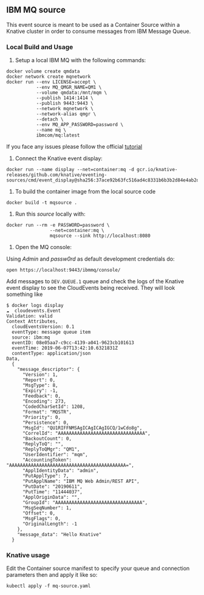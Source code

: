 ## IBM MQ source

This event source is meant to be used as a Container Source within a Knative cluster in order to consume messages from IBM Message Queue.

### Local Build and Usage

1. Setup a local IBM MQ with the following commands:

```shell
docker volume create qmdata
docker network create mqnetwork
docker run --env LICENSE=accept \
           --env MQ_QMGR_NAME=QM1 \
           --volume qmdata:/mnt/mqm \
           --publish 1414:1414 \
           --publish 9443:9443 \
           --network mqnetwork \
           --network-alias qmgr \
           --detach \
           --env MQ_APP_PASSWORD=password \
           --name mq \
           ibmcom/mq:latest
```

If you face any issues please follow the official [tutorial](https://developer.ibm.com/messaging/learn-mq/mq-tutorials/mq-connect-to-queue-manager/#docker)

1. Connect the Knative event display:

```shell
docker run --name display --net=container:mq -d gcr.io/knative-releases/github.com/knative/eventing-sources/cmd/event_display@sha256:37ace92b63fc516ad4c8331b6b3b2d84e4ab2d8ba898e387c0b6f68f0e3081c4
```

1. To build the container image from the local source code

```shell
docker build -t mqsource .
```

1. Run this _source_ locally with:

```shell
docker run --rm -e PASSWORD=password \
                --net=container:mq \
                mqsource --sink http://localhost:8080
```

1. Open the MQ console:

Using _Admin_ and _passw0rd_ as default development credentials do:

`open https://localhost:9443/ibmmq/console/` 

Add messages to `DEV.QUEUE.1` queue and check the logs of the Knative event display to see the CloudEvents being received. They will look something like

```
$ docker logs display
☁️  cloudevents.Event
Validation: valid
Context Attributes,
  cloudEventsVersion: 0.1
  eventType: message queue item
  source: ibm:mq
  eventID: 08e05aa7-c9cc-4139-a041-9623cb101613
  eventTime: 2019-06-07T13:42:10.6321831Z
  contentType: application/json
Data,
  {
    "message_descriptor": {
      "Version": 1,
      "Report": 0,
      "MsgType": 8,
      "Expiry": -1,
      "Feedback": 0,
      "Encoding": 273,
      "CodedCharSetId": 1208,
      "Format": "MQSTR",
      "Priority": 0,
      "Persistence": 0,
      "MsgId": "QU1RIFFNMSAgICAgICAgIGCQ/1wCdo8g",
      "CorrelId": "AAAAAAAAAAAAAAAAAAAAAAAAAAAAAAAA",
      "BackoutCount": 0,
      "ReplyToQ": "",
      "ReplyToQMgr": "QM1",
      "UserIdentifier": "mqm",
      "AccountingToken": "AAAAAAAAAAAAAAAAAAAAAAAAAAAAAAAAAAAAAAAAAAA=",
      "ApplIdentityData": "admin",
      "PutApplType": 7,
      "PutApplName": "IBM MQ Web Admin/REST API",
      "PutDate": "20190611",
      "PutTime": "11444037",
      "ApplOriginData": "",
      "GroupId": "AAAAAAAAAAAAAAAAAAAAAAAAAAAAAAAA",
      "MsgSeqNumber": 1,
      "Offset": 0,
      "MsgFlags": 0,
      "OriginalLength": -1
    },
    "message_data": "Hello Knative"
  }
```

### Knative usage

Edit the Container source manifest to specify your queue and connection parameters then and apply it like so:

```
kubectl apply -f mq-source.yaml
```